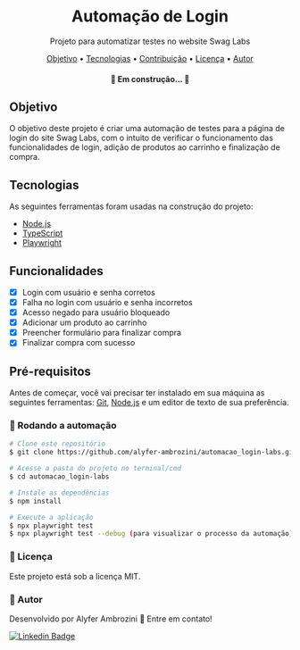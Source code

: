 <h1 align="center">Automação de Login</h1>

<p align="center">Projeto para automatizar testes no website Swag Labs</p>

<p align="center">
  <a href="#objetivo">Objetivo</a> •
  <a href="#tecnologias">Tecnologias</a> • 
  <a href="#contribuicao">Contribuição</a> • 
  <a href="#licenc-a">Licença</a> • 
  <a href="#autor">Autor</a>
</p>

<h4 align="center"> 
	🚧  Em construção...  🚧
</h4>

## Objetivo

O objetivo deste projeto é criar uma automação de testes para a página de login do site Swag Labs, com o intuito de verificar o funcionamento das funcionalidades de login, adição de produtos ao carrinho e finalização de compra.

## Tecnologias

As seguintes ferramentas foram usadas na construção do projeto:

- [Node.js](https://nodejs.org/en/)
- [TypeScript](https://www.typescriptlang.org/)
- [Playwright](https://playwright.dev/docs/intro)

## Funcionalidades

- [x] Login com usuário e senha corretos
- [x] Falha no login com usuário e senha incorretos
- [x] Acesso negado para usuário bloqueado
- [x] Adicionar um produto ao carrinho
- [x] Preencher formulário para finalizar compra
- [x] Finalizar compra com sucesso

## Pré-requisitos

Antes de começar, você vai precisar ter instalado em sua máquina as seguintes ferramentas:
[Git](https://git-scm.com), [Node.js](https://nodejs.org/en/) e um editor de texto de sua preferência.

### 🎲 Rodando a automação

```bash
# Clone este repositório
$ git clone https://github.com/alyfer-ambrozini/automacao_login-labs.git

# Acesse a pasta do projeto no terminal/cmd
$ cd automacao_login-labs

# Instale as dependências
$ npm install

# Execute a aplicação
$ npx playwright test 
$ npx playwright test --debug (para visualizar o processo da automação)
```

### 📝 Licença

Este projeto está sob a licença MIT.

### 🦸 Autor

Desenvolvido por Alyfer Ambrozini 👋 Entre em contato!

 [![Linkedin Badge](https://img.shields.io/badge/-Alyfer-blue?style=flat-square&logo=Linkedin&logoColor=white&link=https://www.linkedin.com/in/alyfer-ambrozini-1526a3159/)](https://www.linkedin.com/in/alyfer-ambrozini/) 

